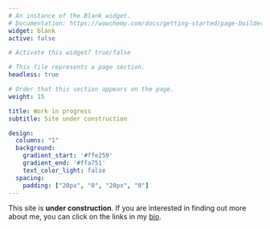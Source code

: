 ```yaml
---
# An instance of the Blank widget.
# Documentation: https://wowchemy.com/docs/getting-started/page-builder/
widget: blank
active: false

# Activate this widget? true/false

# This file represents a page section.
headless: true

# Order that this section appears on the page.
weight: 15

title: Work in progress
subtitle: Site under construction

design:
  columns: "1"
  background:
    gradient_start: '#ffe259'
    gradient_end: '#ffa751'
    text_color_light: false
  spacing:
    padding: ["20px", "0", "20px", "0"]
---
```


This site is **under construction**. If you are interested in finding out more about me, you can click on the links in my [bio](/#about).



